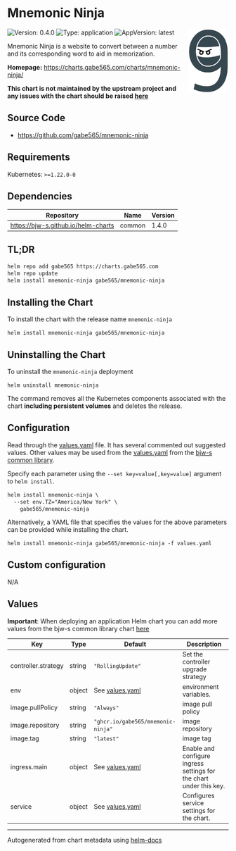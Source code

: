 # Mnemonic Ninja

<img src="https://raw.githubusercontent.com/gabe565/mnemonic-ninja/465602cd7093f62d611c69d7a91e520e4022fab9/src/assets/logo.svg" align="right" width="92" alt="mnemonic-ninja logo">

![Version: 0.4.0](https://img.shields.io/badge/Version-0.4.0-informational?style=flat)
![Type: application](https://img.shields.io/badge/Type-application-informational?style=flat)
![AppVersion: latest](https://img.shields.io/badge/AppVersion-latest-informational?style=flat)

Mnemonic Ninja is a website to convert between a number and its corresponding word to aid in memorization.

**Homepage:** <https://charts.gabe565.com/charts/mnemonic-ninja/>

**This chart is not maintained by the upstream project and any issues with the chart should be raised
[here](https://github.com/gabe565/charts/issues/new?assignees=gabe565&labels=bug&template=bug_report.yaml&name=mnemonic-ninja&version=0.4.0)**

## Source Code

* <https://github.com/gabe565/mnemonic-ninja>

## Requirements

Kubernetes: `>=1.22.0-0`

## Dependencies

| Repository | Name | Version |
|------------|------|---------|
| <https://bjw-s.github.io/helm-charts> | common | 1.4.0 |

## TL;DR

```console
helm repo add gabe565 https://charts.gabe565.com
helm repo update
helm install mnemonic-ninja gabe565/mnemonic-ninja
```

## Installing the Chart

To install the chart with the release name `mnemonic-ninja`

```console
helm install mnemonic-ninja gabe565/mnemonic-ninja
```

## Uninstalling the Chart

To uninstall the `mnemonic-ninja` deployment

```console
helm uninstall mnemonic-ninja
```

The command removes all the Kubernetes components associated with the chart **including persistent volumes** and deletes the release.

## Configuration

Read through the [values.yaml](./values.yaml) file. It has several commented out suggested values.
Other values may be used from the [values.yaml](https://github.com/bjw-s/helm-charts/tree/main/charts/library/common/values.yaml) from the [bjw-s common library](https://github.com/bjw-s/helm-charts/tree/main/charts/library/common).

Specify each parameter using the `--set key=value[,key=value]` argument to `helm install`.

```console
helm install mnemonic-ninja \
  --set env.TZ="America/New York" \
    gabe565/mnemonic-ninja
```

Alternatively, a YAML file that specifies the values for the above parameters can be provided while installing the chart.

```console
helm install mnemonic-ninja gabe565/mnemonic-ninja -f values.yaml
```

## Custom configuration

N/A

## Values

**Important**: When deploying an application Helm chart you can add more values from the bjw-s common library chart [here](https://github.com/bjw-s/helm-charts/tree/main/charts/library/common)

| Key | Type | Default | Description |
|-----|------|---------|-------------|
| controller.strategy | string | `"RollingUpdate"` | Set the controller upgrade strategy |
| env | object | See [values.yaml](./values.yaml) | environment variables. |
| image.pullPolicy | string | `"Always"` | image pull policy |
| image.repository | string | `"ghcr.io/gabe565/mnemonic-ninja"` | image repository |
| image.tag | string | `"latest"` | image tag |
| ingress.main | object | See [values.yaml](./values.yaml) | Enable and configure ingress settings for the chart under this key. |
| service | object | See [values.yaml](./values.yaml) | Configures service settings for the chart. |

---
Autogenerated from chart metadata using [helm-docs](https://github.com/norwoodj/helm-docs)
